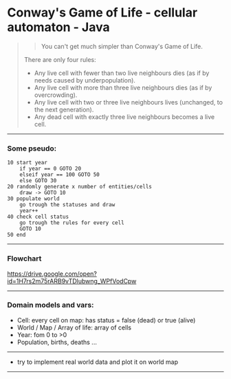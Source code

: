# Conway's Game of Life - cellular automaton - Java
>>You can't get much simpler than Conway's Game of Life. 
>
>There are only four rules:
>
>- Any live cell with fewer than two live neighbours dies (as if by needs caused by underpopulation).
>- Any live cell with more than three live neighbours dies (as if by overcrowding).
>- Any live cell with two or three live neighbours lives (unchanged, to the next generation).
>- Any dead cell with exactly three live neighbours becomes a live cell.

---
### Some pseudo:
```
10 start year
    if year == 0 GOTO 20 
    elseif year == 100 GOTO 50 
    else GOTO 30
20 randomly generate x number of entities/cells
    draw -> GOTO 10
30 populate world 
    go trough the statuses and draw
    year++
40 check cell status
    go trough the rules for every cell
    GOTO 10
50 end
```
---

### Flowchart

https://drive.google.com/open?id=1H7rs2m75rARB9vTDlubwng_WPfVodCpw

---

### Domain models and vars:
- Cell: every cell on map: has status = false (dead) or true (alive)
- World / Map / Array of life: array of cells
- Year: fom 0 to >0
- Population, births, deaths ...
---

* try to implement real world data and plot it on world map

---